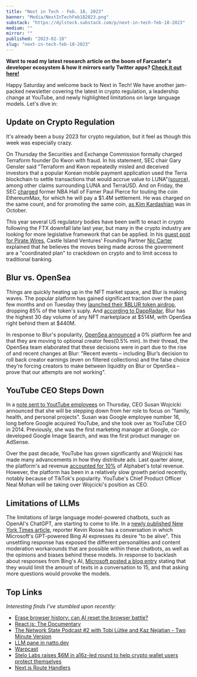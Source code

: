 ```yaml
---
title: "Next in Tech - Feb. 18, 2023"
banner: "Media/NextInTechFeb182023.png"
substack: "https://dylsteck.substack.com/p/next-in-tech-feb-18-2023"
medium: ""
mirror: ""
published: "2023-02-18"
slug: "next-in-tech-feb-18-2023"
---
```


**Want to read my latest research article on the boom of Farcaster's developer ecosystem & how it mirrors early Twitter apps? [Check it out here!](https://dylsteck.substack.com/p/the-boom-of-farcasters-developer-community)**

Happy Saturday and welcome back to Next in Tech! We have another jam-packed newsletter covering the latest in crypto regulation, a leadership change at YouTube, and newly highlighted limitations on large language models. Let's dive in:

## Update on Crypto Regulation

It's already been a busy 2023 for crypto regulation, but it feel as though this week was especially crazy. 

On Thursday the Securities and Exchange Commission formally charged Terraform founder Do Kwon with fraud. In his statement, SEC chair Gary Gensler said "Terraform and Kwon repeatedly misled and deceived investors that a popular Korean mobile payment application used the Terra blockchain to settle transactions that would accrue value to LUNA"([source](https://www.sec.gov/news/press-release/2023-32#:~:text=%22We%20allege%20that%20Terraform%20and,said%20SEC%20Chair%20Gary%20Gensler.)), among other claims surrounding LUNA and TerraUSD. And on Friday, the SEC [charged](https://www.sec.gov/news/press-release/2023-34) former NBA Hall of Famer Paul Pierce for touting the coin EthereumMax, for which he will pay a $1.4M settlement. He was charged on the same count, and for promoting the same coin, [as Kim Kardashian](https://www.sec.gov/news/press-release/2022-183?utm_medium=email&utm_source=govdelivery) was in October. 

This year several US regulatory bodies have been swift to enact in crypto following the FTX downfall late last year, but many in the crypto industry are looking for more legislative framework that can be applied. In his [guest post for Pirate Wires](https://www.piratewires.com/p/crypto-choke-point), Castle Island Ventures' Founding Partner [Nic Carter](https://twitter.com/nic__carter) explained that he believes the moves being made across the government are a "coordinated plan" to crackdown on crypto and to limit access to traditional banking. 

## Blur vs. OpenSea

Things are quickly heating up in the NFT market space, and Blur is making waves. The popular platform has gained significant traction over the past few months and on Tuesday they [launched their $BLUR token airdrop](https://www.coinspeaker.com/nft-blur-token-airdrop/), dropping 85% of the token's suply. And [according to DappRadar](https://dappradar.com/nft/marketplaces), Blur has the highest 30 day volume of any NFT marketplace at $514M, with OpenSea right behind them at $440M. 

In response to Blur's popularity, [OpenSea announced](https://twitter.com/opensea/status/1626682043655507969) a 0% platform fee and that they are moving to optional creator fees(0.5% min). In their thread, the OpenSea team elaborated that these decisions were in part due to the rise of and recent changes at Blur: "Recent events – including Blur’s decision to roll back creator earnings (even on filtered collections) and the false choice they’re forcing creators to make between liquidity on Blur or OpenSea – prove that our attempts are not working".

## YouTube CEO Steps Down

In a [note sent to YoutTube employees](https://blog.youtube/inside-youtube/a-personal-update-from-susan/) on Thursday, CEO Susan Wojcicki announced that she will be stepping down from her role to focus on "family, health, and personal projects". Susan was Google employee number 16, long before Google acquired YouTube, and she took over as YouTube CEO in 2014. Previously, she was the first marketing manager at Google, co-developed Google Image Search, and was the first product manager on AdSense.

Over the past decade, YouTube has grown significantly and Wojcicki has made many advancements in how they distribute ads. Last quarter alone, the platform's ad revenue [accounted for 10%](https://abc.xyz/investor/static/pdf/2022Q4_alphabet_earnings_release.pdf?cache=9de1a6b) of Alphabet's total revenue. However, the platform has been in a relatively slow growth period recently, notably because of TikTok's popularity. YouTube's Chief Product Officer Neal Mohan will be taking over Wojcicki's position as CEO.

## Limitations of LLMs

The limitations of large language model-powered chatbots, such as OpenAI's ChatGPT, are starting to come to life. In a [newly published New York Times article](https://www.nytimes.com/2023/02/16/technology/bing-chatbot-microsoft-chatgpt.html), reporter Kevin Roose has a conversation in which Microsoft's GPT-powered Bing AI expresses its desire "to be alive". This unsettling response has exposed the different personalities and content moderation workarounds that are possible within these chatbots, as well as the opinions and biases behind these models. In response to backlash about responses from Bing's AI, [Microsoft posted a blog entry](https://blogs.bing.com/search/february-2023/The-new-Bing-Edge-%E2%80%93-Learning-from-our-first-week) stating that they would limit the amount of texts in a conversation to 15, and that asking more questions would provoke the models. 

## Top Links

_Interesting finds I’ve stumbled upon recently:_

- [Erase browser history: can AI reset the browser battle?](https://podcasts.apple.com/us/podcast/erase-browser-history-can-ai-reset-the-browser-battle/id1011668648?i=1000599519632)
- [React.js: The Documentary](https://www.youtube.com/watch?v=8pDqJVdNa44&feature=youtu.be)
- [The Network State Podcast #2 with Tobi Lütke and Kaz Nejatian - Two Minute Version](https://twitter.com/balajis/status/1626820168990220288)
- [LLM pane in natto.dev](https://twitter.com/_paulshen/status/1625196884313907203)
- [Warpcast](https://warpcast.com)
- [Stelo Labs raises $6M in a16z-led round to help crypto wallet users protect themselves](https://techcrunch.com/2023/02/16/stelo-labs-raises-6m-in-a16z-led-round-to-help-crypto-wallet-users-protect-themselves/)
- [Next.js Route Handlers](https://beta.nextjs.org/docs/routing/route-handlers)